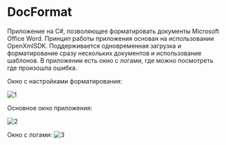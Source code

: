 # DocFormat
 Приложение на C#, позволяющее форматировать документы Microsoft Office Word. Принцип работы приложения основан на использовании OpenXmlSDK. Поддерживается одновременная загрузка и форматирование сразу нескольких документов и использование шаблонов. В приложении есть окно с логами, где можно посмотреть где произошла ошибка.
 

 Окно с настройками форматирования:

![1](https://github.com/ElevenIsNot11/DocFormat/assets/138966560/bf10521c-fa2c-4f72-885c-a0d9a20922a8)

Основное окно приложения:

![2](https://github.com/ElevenIsNot11/DocFormat/assets/138966560/d31f3f73-0e04-43f3-be91-5232c343b7f9)


Окно с логами:
![3](https://github.com/ElevenIsNot11/DocFormat/assets/138966560/262271d9-3952-4c7f-a1ca-6b5b5250f65d)

